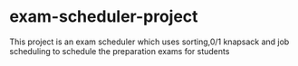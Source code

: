 # exam-scheduler-project
This project is an exam scheduler which uses sorting,0/1 knapsack and job scheduling to schedule the preparation exams for students 

